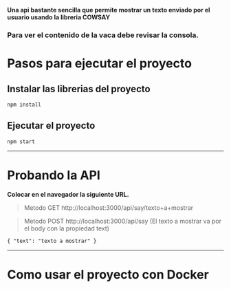 **Una api bastante sencilla que permite mostrar un texto enviado por el usuario usando la libreria COWSAY**

### Para ver el contenido de la vaca debe revisar la consola.

# Pasos para ejecutar el proyecto

## Instalar las librerias del proyecto
`npm install`

## Ejecutar el proyecto
`npm start`

----------
# Probando la API

**Colocar en el navegador la siguiente URL.**
>Metodo GET http://localhost:3000/api/say/texto+a+mostrar

>Metodo POST http://localhost:3000/api/say (El texto a mostrar va por el body con la propiedad text)

`{ "text": "texto a mostrar" }`

----------
# Como usar el proyecto con Docker

